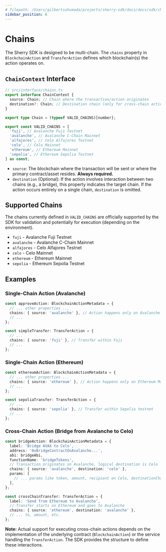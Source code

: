 ```yaml
---
# filepath: /Users/gilbertsahumada/projects/sherry-sdk/docs/docs/sdk/chains.md
sidebar_position: 6
---
```


# Chains

The Sherry SDK is designed to be multi-chain. The `chains` property in `BlockchainAction` and `TransferAction` defines which blockchain(s) the action operates on.

## `ChainContext` Interface

```typescript
// src/interface/chains.ts
export interface ChainContext {
  source: Chain; // Chain where the transaction/action originates
  destination?: Chain; // Destination chain (only for cross-chain actions)
}

export type Chain = (typeof VALID_CHAINS)[number];

export const VALID_CHAINS = [
  'fuji', // Avalanche Fuji Testnet
  'avalanche', // Avalanche C-Chain Mainnet
  'alfajores', // Celo Alfajores Testnet
  'celo', // Celo Mainnet
  'ethereum', // Ethereum Mainnet
  'sepolia', // Ethereum Sepolia Testnet
] as const;
```

- `source`: The blockchain where the transaction will be sent or where the primary contract/asset resides. **Always required.**
- `destination` (Optional): If the action involves interaction between two chains (e.g., a bridge), this property indicates the target chain. If the action occurs entirely on a single chain, `destination` is omitted.

## Supported Chains

The chains currently defined in `VALID_CHAINS` are officially supported by the SDK for validation and potentially for execution (depending on the environment).

- `fuji` - Avalanche Fuji Testnet
- `avalanche` - Avalanche C-Chain Mainnet
- `alfajores` - Celo Alfajores Testnet
- `celo` - Celo Mainnet
- `ethereum` - Ethereum Mainnet
- `sepolia` - Ethereum Sepolia Testnet

## Examples

### Single-Chain Action (Avalanche)

```typescript
const approveAction: BlockchainActionMetadata = {
  // ... other properties ...
  chains: { source: 'avalanche' }, // Action happens only on Avalanche
  // ...
};

const simpleTransfer: TransferAction = {
  // ...
  chains: { source: 'fuji' }, // Transfer within Fuji
  // ...
};
```

### Single-Chain Action (Ethereum)

```typescript
const ethereumAction: BlockchainActionMetadata = {
  // ... other properties ...
  chains: { source: 'ethereum' }, // Action happens only on Ethereum Mainnet
  // ...
};

const sepoliaTransfer: TransferAction = {
  // ...
  chains: { source: 'sepolia' }, // Transfer within Sepolia testnet
  // ...
};
```

### Cross-Chain Action (Bridge from Avalanche to Celo)

```typescript
const bridgeAction: BlockchainActionMetadata = {
  label: 'Bridge AVAX to Celo',
  address: '0xBridgeContractOnAvalanche...',
  abi: bridgeAbi,
  functionName: 'bridgeTokens',
  // Transaction originates on Avalanche, logical destination is Celo
  chains: { source: 'avalanche', destination: 'celo' },
  params: [
    // ... params like token, amount, recipient on Celo, destinationChainId (Celo's ID) ...
  ],
};

const crossChainTransfer: TransferAction = {
  label: 'Send from Ethereum to Avalanche',
  // Transfer starts on Ethereum and goes to Avalanche
  chains: { source: 'ethereum', destination: 'avalanche' },
  // ... to, amount, etc.
};
```

**Note:** Actual support for executing cross-chain actions depends on the implementation of the underlying contract (`BlockchainAction`) or the service handling the `TransferAction`. The SDK provides the structure to define these interactions.
